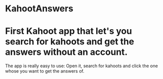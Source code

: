# KahootAnswers
# First Kahoot app that let's you search for kahoots and get the answers without an account.
The app is really easy to use: Open it, search for kahoots and click the one whose you want to get the answers of.
